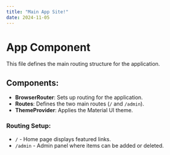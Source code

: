```yaml
---
title: "Main App Site!"
date: 2024-11-05
---
```

# App Component

This file defines the main routing structure for the application.

## Components:

- **BrowserRouter**: Sets up routing for the application.
- **Routes**: Defines the two main routes (`/` and `/admin`).
- **ThemeProvider**: Applies the Material UI theme.

### Routing Setup:
- `/` - Home page displays featured links.
- `/admin` - Admin panel where items can be added or deleted.
